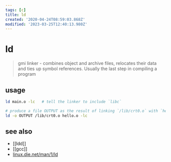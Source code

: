 ```yaml
---
tags: [c]
title: ld
created: '2020-04-24T08:59:03.868Z'
modified: '2023-03-25T12:40:13.980Z'
---
```


# ld

>  gmi linker - combines object and archive files, relocates their data and ties up symbol references. Usually the last step in compiling a program

## usage

```sh
ld main.o -lc   # tell the linker to include `libc`

# produce a file OUTPUT as the result of linking `/lib/crt0.o` with `hello.o` and the library `libc.a`, which will come from the standard search directories.
ld -o OUTPUT /lib/crt0.o hello.o -lc
```

## see also

- [[ldd]]
- [[gcc]]
- [linux.die.net/man/1/ld](https://linux.die.net/man/1/ld)
